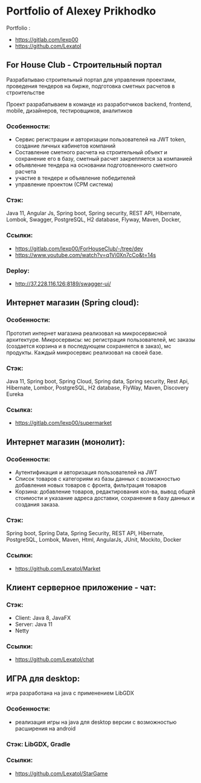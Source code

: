 # Portfolio of Alexey Prikhodko

Portfolio : 
- https://gitlab.com/lexp00
- https://github.com/Lexatol

## For House Club - Строительный портал
Разрабатываю строительный портал для управления проектами, проведения тендеров на бирже, 
подготовка сметных расчетов в строительстве

Проект разрабатываем в команде из разработчиков backend, frontend, mobile, дизайнеров, тестировщиков, аналитиков

### Особенности:
- Сервис регистрации и авторизации пользователей на JWT token, создание личных кабинетов компаний
- Составление сметного расчета на строительный объект и сохранение его в базу, сметный расчет
  закрепляется за компанией
- объявление тендера на основании подготовленного сметного расчета
- участие в тендере и объявление победителей
- управление проектом (СРМ система)

### Стэк:
Java 11, Angular Js, Spring boot, Spring security, REST API, Hibernate, Lombok, Swagger, PostgreSQL, H2
database, Flyway, Maven, Docker,

### Ссылки:
- https://gitlab.com/lexp00/ForHouseClub/-/tree/dev
- https://www.youtube.com/watch?v=q1Vi0Xn7cCo&t=14s
### Deploy:
- http://37.228.116.126:8189/swagger-ui/

## Интернет магазин (Spring cloud):

### Особенности:
Прототип интернет магазина реализовал на микросервисной архитектуре.
Микросервисы: мс регистрация пользователей, мс заказы (создается корзина и в
последующем сохраняется в заказ), мс продукты. Каждый микросервис реализовал на своей базе.

### Стэк:
Java 11, Spring boot, Spring Cloud, Spring data, Spring security, Rest Api, Hibernate, Lombor, PostgreSQL, H2
database, FlyWay, Maven, Discovery Eureka

### Ссылка:
- https://gitlab.com/lexp00/supermarket


## Интернет магазин (монолит):

### Особенности:
- Аутентификация и авторизация пользователей на JWT
- Список товаров с категориям из базы данных с возможностью добавления новых товаров с фронта,
фильтрация товаров
- Корзина: добавление товаров, редактирования кол-ва, вывод общей стоимости и указание адреса
доставки, сохранение в базу данных и создания заказа.

### Стэк:
Spring boot, Spring Data, Spring Security, REST API, Hibernate, PostgreSQL, Lombok, Maven, Html,
AngularJs, JUnit, Mockito, Docker

### Ссылки:
- https://github.com/Lexatol/Market


## Клиент серверное приложение - чат:

### Стэк:
- Client: Java 8, JavaFX
- Server: Java 11
- Netty

### Ссылки:
- https://github.com/Lexatol/chat

## ИГРА для desktop:
игра разработана на java с применением LibGDX

### Особенности:
- реализация игры на java для desktop версии с возможностью расширения на android

### Стэк: LibGDX, Gradle

### Ссылки:
- https://github.com/Lexatol/StarGame